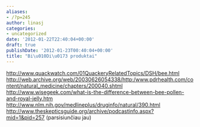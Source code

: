 ```yaml
---
aliases:
- /?p=245
author: linasj
categories:
- uncategorized
date: '2012-01-22T22:40:04+00:00'
draft: true
publishDate: '2012-01-23T00:40:04+00:00'
title: "Bi\u010Di\u0173 produktai"
---
```

<http://www.quackwatch.com/01QuackeryRelatedTopics/DSH/bee.html>
<http://web.archive.org/web/20030626054338/http:/www.pdrhealth.com/content/natural_medicine/chapters/200040.shtml>
<http://www.wisegeek.com/what-is-the-difference-between-bee-pollen-and-royal-jelly.htm>
<http://www.nlm.nih.gov/medlineplus/druginfo/natural/390.html>
<http://www.theskepticsguide.org/archive/podcastinfo.aspx?mid=1&pid=257> (parsisiunčiau jau)
